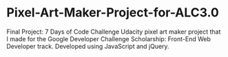 # Pixel-Art-Maker-Project-for-ALC3.0
Final Project: 7 Days of Code Challenge 
Udacity pixel art maker project that I made for the Google Developer Challenge Scholarship: Front-End Web Developer track. Developed using JavaScript and jQuery.
